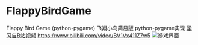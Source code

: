 # FlappyBirdGame
Flappy Bird Game (python-pygame) 
飞翔小鸟简易版 python-pygame实现
[学习自B站视频](https://www.bilibili.com/video/BV1Vx411Z7w5) https://www.bilibili.com/video/BV1Vx411Z7w5
![游戏界面](D:\Zhou\休闲娱乐\图片\Typora图片本地备份\NwuwIx.jpg)
